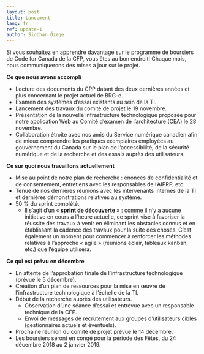 ```yaml
---
layout: post
title: Lancement
lang: fr
ref: update-1
author: Siobhan Özege
---
```


Si vous souhaitez en apprendre davantage sur le programme de boursiers de Code for Canada de la CFP, vous êtes au bon endroit! Chaque mois, nous communiquerons des mises à jour sur le projet.

**Ce que nous avons accompli**

 - Lecture des documents du CPP datant des deux dernières années et plus concernant le projet actuel de BRG-e.
 - Examen des systèmes d’essai existants au sein de la TI.
 - Lancement des travaux du comité de projet le 19 novembre.
 - Présentation de la nouvelle infrastructure technologique proposée pour notre application Web au Comité d’examen de l’architecture (CEA) le 28 novembre.
 - Collaboration étroite avec nos amis du Service numérique canadien afin de mieux comprendre les pratiques exemplaires employées au gouvernement du Canada sur le plan de l’accessibilité, de la sécurité numérique et de la recherche et des essais auprès des utilisateurs.

**Ce sur quoi nous travaillons actuellement**

 - Mise au point de notre plan de recherche : énoncés de confidentialité et de consentement, entretiens avec les responsables de l’AIPRP, etc.
 - Tenue de nos dernières réunions avec les intervenants internes de la TI et dernières démonstrations relatives au système.
 - 50 % du sprint complété.
	 - Il s’agit d’un « **sprint de découverte** » : comme il n’y a aucune initiative en cours à l’heure actuelle, ce sprint vise à favoriser la réussite des travaux à venir en éliminant les obstacles connus et en établissant la cadence des travaux pour la suite des choses. C’est également un moment pour commencer à renforcer les méthodes relatives à l’approche « agile » (réunions éclair, tableaux kanban, etc.) que l’équipe utilisera.

**Ce qui est prévu en décembre**

 - En attente de l’approbation finale de l’infrastructure technologique (prévue le 5 décembre).
 - Création d’un plan de ressources pour la mise en œuvre de l’infrastructure technologique à l’échelle de la TI.
 - Début de la recherche auprès des utilisateurs. 
	 - Observation d’une séance d’essai et entrevue avec un responsable technique de la CFP.
	 - Envoi de messages de recrutement aux groupes d’utilisateurs cibles (gestionnaires actuels et éventuels).
 - Prochaine réunion du comité de projet prévue le 14 décembre.
 - Les boursiers seront en congé pour la période des Fêtes, du 24 décembre 2018 au 2 janvier 2019.
